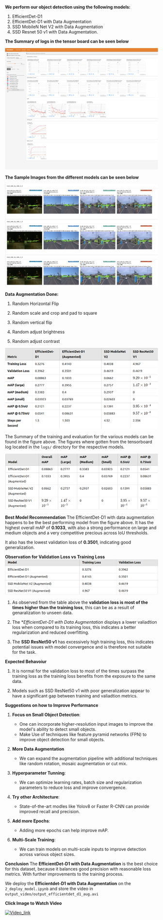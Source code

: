 **We perform our object detection using the following models:**
1. EfficientDet-D1
2. EfficientDet-D1 with Data Augmentation
3. SSD MobileN Net V2 with Data Augmentation
4. SSD Resnet 50 v1 with Data Augmentation.


**The Summary of logs in the tensor board can be seen below**

![Summary_logs](figures/summary_logs.png)

**The Sample Images from the different models can be seen below**

![Summary_images](figures/summary_image.png)


**Data Augmentation Done:**
1. Random Horizontal Flip

2. Random scale and crop and pad to square

3. Random vertical flip

4. Random adjust brightness

5. Random adjust contrast

![Summary_of_Report](figures/summary_report.png)


The Summary of the training and evaluation for the various models can be found in the figure above. The figures where gotten from the tensorboard log located in the `logs/` directory for the respective models.

![mAP](figures/accuracy_comparison.png)

**Best Model Recommendation**
The EfficientDet-D1 with data augmentation happens to be the best performing model from the figure above. It has the highest overall mAP of **0.1033**, with also a strong performance on large and medium objects and a very competitive precious across IoU thresholds. 

It also has the lowest validation loss of **0.3501**, indicating good generalization.

**Observation for Validation Loss vs Training Loss**
![Validation_vs_Training_Loss](figures/validation_vs_training_loss.png)

1. As observed from the table above the **validation loss is most of the times higher than the training loss**, this can be as a result of genaralization to unseen data.

2. The **EfficientDet-D1 with Data Augmentation* displays a lower valiadtion loss when compared to its training loss, this indicates a better regularization and reduced overfitting.

3. The **SSD ResNet50 v1** has excessively high training loss, this indicates potential issues with model convergence and is therefore not suitable for the task.


**Expected Behavoiur**

1. It is normal for the validation loss to most of the times surpass the training loss as the training loss benefits from the exposure to the same data.

2. Models such as SSD ResNet50 v1 with poor generalization appear to have a significant gap between training and valiadtion metrics.


**Suggestions on how to Improve Performance**

1. **Focus on Small Object Detection**:
   - One can incorporate higher-resolution input images to improve the model's ability to detect small objects.
   - Make Use of techniques like feature pyramid networks (FPN) to improve object detection for small objects.

2. **More Data Augmentation**
   - We can expand the augmentation pipeline with additional techniques like random rotation, mosaic augmentation or cut mix.

3. **Hyperparameter Tunning**:
    - We can optimize learning rates, batch size and regularization parameters to reduce loss and improve convergence.
  
4. **Try other Architecture**:
   - State-of-the-art modles like Yolov8 or Faster R-CNN can provide improved recall and precision.
  
5. **Add more Epochs**:
   - Adding more epochs can help improve mAP.

6. **Multi-Scale Training**:
    - We can train models on multi-scale inputs to improve detection across various object sizes.

**Conclusion**
The **EfficientDet-D1 with Data Augmentation** is the best choice for this dataset, because it balances good precision with reasonable loss metrics. With further improvements to the training process. 

We deploy the **Efficientdet-D1 with Data Augmentation** on the `2_deploy_model.ipynb` and store the video in `output_video/output_efficientdet_d1_aug.avi`


**Click Image to Watch Video**


[![Video_link](https://img.youtube.com/vi/D4ju_H6mrfE/0.jpg)](https://www.youtube.com/shorts/D4ju_H6mrfE)

